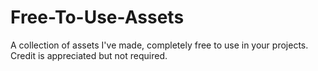 # Free-To-Use-Assets
A collection of assets I've made, completely free to use in your projects. Credit is appreciated but not required.
